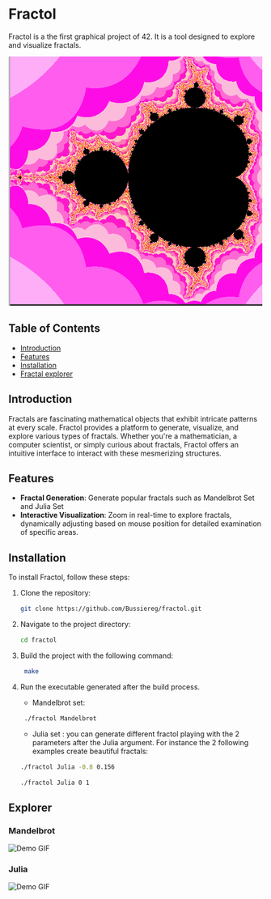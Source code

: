 # Fractol

Fractol is a the first graphical project of 42. It is a tool designed to explore and visualize fractals.

![Alt Text](gif_and_image/Mandelbrot.png)

## Table of Contents

- [Introduction](#introduction)
- [Features](#features)
- [Installation](#installation)
- [Fractal explorer](#explorer)

## Introduction

Fractals are fascinating mathematical objects that exhibit intricate patterns at every scale. Fractol provides a platform to generate, visualize, and explore various types of fractals. Whether you're a mathematician, a computer scientist, or simply curious about fractals, Fractol offers an intuitive interface to interact with these mesmerizing structures.

## Features

- **Fractal Generation**: Generate popular fractals such as Mandelbrot Set and Julia Set
- **Interactive Visualization**: Zoom in real-time to explore fractals, dynamically adjusting based on mouse position for detailed examination of specific areas.

## Installation

To install Fractol, follow these steps:

1. Clone the repository:

    ```bash
    git clone https://github.com/Bussiereg/fractol.git
    ```

2. Navigate to the project directory:

    ```bash
    cd fractol
    ```

3. Build the project with the following command:
   ```bash
    make
    ```

5. Run the executable generated after the build process.
   - Mandelbrot set:
   ```bash
    ./fractol Mandelbrot
    ```
   
   - Julia set : you can generate different fractol playing with the 2 parameters after the Julia argument.
     For instance the 2 following examples create beautiful fractals:
     
    ```bash
    ./fractol Julia -0.8 0.156
    ```
    
    ```bash
    ./fractol Julia 0 1
    ```
## Explorer

### Mandelbrot

![Demo GIF](gif_and_image/Mandelbrot.gif)

### Julia

![Demo GIF](gif_and_image/Julia.gif)
